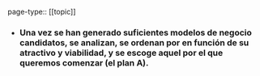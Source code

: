 page-type:: [[topic]]
- ### Una vez se han generado suficientes modelos de negocio candidatos, se analizan, se ordenan por en función de su atractivo y viabilidad, y se escoge aquel por el que queremos comenzar (el plan A).


